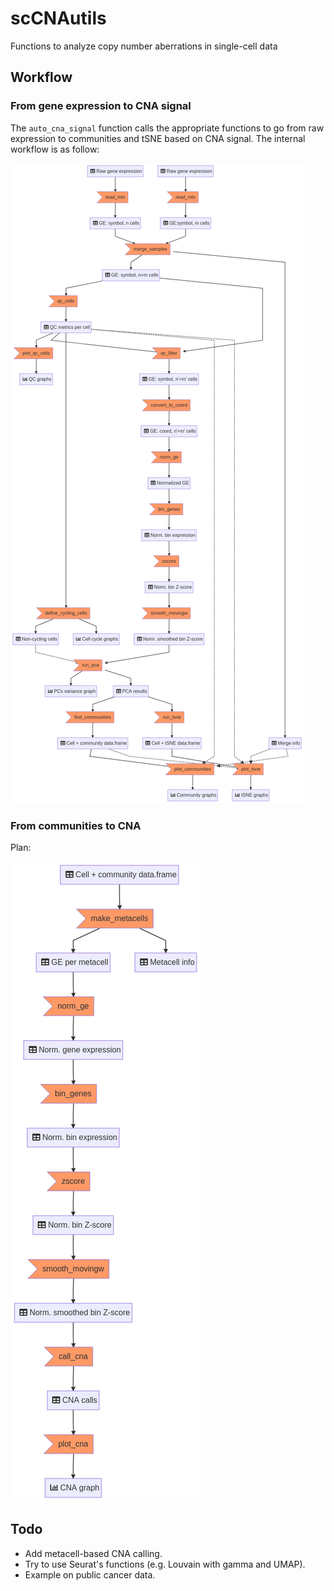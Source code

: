 # scCNAutils
Functions to analyze copy number aberrations in single-cell data


## Workflow

### From gene expression to CNA signal

The `auto_cna_signal` function calls the appropriate functions to go from raw expression to communities and tSNE based on CNA signal.
The internal workflow is as follow:

![](docs/flowchart-cnasignal.png)

### From communities to CNA

Plan:

![](docs/flowchart-cnacalling.png)


## Todo

- Add metacell-based CNA calling.
- Try to use Seurat's functions (e.g. Louvain with gamma and UMAP).
- Example on public cancer data.
